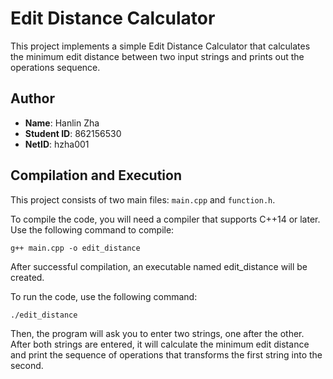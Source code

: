 # Edit Distance Calculator
This project implements a simple Edit Distance Calculator that calculates the minimum edit distance between two input strings and prints out the operations sequence. 

## Author
- **Name**: Hanlin Zha
- **Student ID**: 862156530
- **NetID**: hzha001

## Compilation and Execution
This project consists of two main files: `main.cpp` and `function.h`. 

To compile the code, you will need a compiler that supports C++14 or later. Use the following command to compile:

```shell
g++ main.cpp -o edit_distance
```
After successful compilation, an executable named edit_distance will be created.

To run the code, use the following command:
```shell
./edit_distance
```

Then, the program will ask you to enter two strings, one after the other. After both strings are entered, it will calculate the minimum edit distance and print the sequence of operations that transforms the first string into the second.

